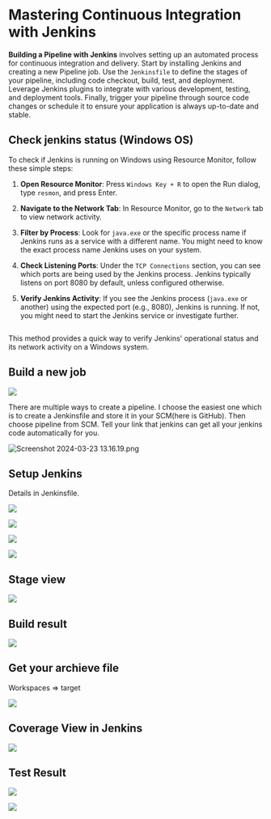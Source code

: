 # Mastering Continuous Integration with Jenkins

**Building a Pipeline with Jenkins** involves setting up an automated process for continuous integration and delivery. Start by installing Jenkins and creating a new Pipeline job. Use the `Jenkinsfile` to define the stages of your pipeline, including code checkout, build, test, and deployment. Leverage Jenkins plugins to integrate with various development, testing, and deployment tools. Finally, trigger your pipeline through source code changes or schedule it to ensure your application is always up-to-date and stable.

## Check jenkins status (Windows OS)

To check if Jenkins is running on Windows using Resource Monitor, follow these simple steps:

1. **Open Resource Monitor**: Press `Windows Key + R` to open the Run dialog, type `resmon`, and press Enter.

2. **Navigate to the Network Tab**: In Resource Monitor, go to the `Network` tab to view network activity.

3. **Filter by Process**: Look for `java.exe` or the specific process name if Jenkins runs as a service with a different name. You might need to know the exact process name Jenkins uses on your system.

4. **Check Listening Ports**: Under the `TCP Connections` section, you can see which ports are being used by the Jenkins process. Jenkins typically listens on port 8080 by default, unless configured otherwise.

5. **Verify Jenkins Activity**: If you see the Jenkins process (`java.exe` or another) using the expected port (e.g., 8080), Jenkins is running. If not, you might need to start the Jenkins service or investigate further.
   
   <img title="" src="./images/2024-03-23-13-08-46-image.png" alt="" data-align="center">

This method provides a quick way to verify Jenkins' operational status and its network activity on a Windows system.

## Build a new job

![](./images/2024-03-23-13-10-47-image.png)

There are multiple ways to create a pipeline. I choose the easiest one which is to create a Jenkinsfile and store it in your SCM(here is GitHub). Then choose pipeline from SCM. Tell your link that jenkins can get all your jenkins code automatically for you.

![Screenshot 2024-03-23 13.16.19.png](./images/Screenshot%202024-03-23%2013.16.19.png)

## Setup Jenkins

Details in Jenkinsfile.

![](./images/2024-03-23-13-17-46-image.png)

![](./images/2024-03-23-13-17-58-image.png)

![](./images/2024-03-23-13-21-22-image.png)

![](./images/2024-03-23-13-21-35-image.png)

## Stage view

![](./images/2024-03-23-13-24-18-image.png)

## Build result

![](./images/2024-03-23-13-30-30-image.png)

## Get your archieve file

Workspaces => target

![](./images/2024-03-23-13-31-38-image.png)

## Coverage View in Jenkins

![](./images/2024-03-23-13-32-15-image.png)

## Test Result

![](./images/2024-03-23-13-25-59-image.png)

![](./images/2024-03-23-13-32-35-image.png)
